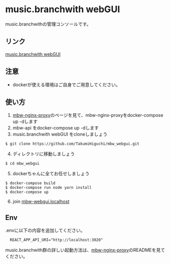 # music.branchwith webGUI

music.branchwithの管理コンソールです。

## リンク
[music.branchwith webGUI](https://music-branchwith-web-gui.web.app/signin)

## 注意
- dockerが使える環境はご自身でご用意してください。

## 使い方
1. [mbw-nginx-proxy](https://github.com/TakumiHiguchi/mbw-nginx-proxy)のページを見て、mbw-nginx-proxyをdocker-compose up -dします
2. mbw-api をdocker-compose up -dします
3. music.branchwith webGUI をcloneしましょう
  ```
  $ git clone https://github.com/TakumiHiguchi/mbw_webgui.git
  ```

4. ディレクトリに移動しましょう
  ```
  $ cd mbw_webgui
  ```

5. dockerちゃんに全てお任せしましょう
  ``` 
  $ docker-compose build
  $ docker-compose run node yarn install
  $ docker-compose up
  ```

6. join [mbw-webgui.localhost](http://mbw-webgui.localhost/)

## Env
  .envに以下の内容を追加してください。
  ```
    REACT_APP_API_URI="http://localhost:3020"
  ```

music.branchwith群の詳しい起動方法は、[mbw-nginx-proxy](https://github.com/TakumiHiguchi/mbw-nginx-proxy)のREADMEを見てください。
